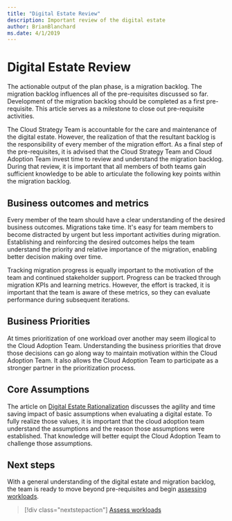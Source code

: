 ```yaml
---
title: "Digital Estate Review"
description: Important review of the digital estate
author: BrianBlanchard
ms.date: 4/1/2019
---
```


# Digital Estate Review

The actionable output of the plan phase, is a migration backlog. The migration backlog influences all of the pre-requisites discussed so far. Development of the migration backlog should be completed as a first pre-requisite. This article serves as a milestone to close out pre-requisite activities.

The Cloud Strategy Team is accountable for the care and maintenance of the digital estate. However, the realization of that the resultant backlog is the responsibility of every member of the migration effort. As a final step of the pre-requisites, it is advised that the Cloud Strategy Team and Cloud Adoption Team invest time to review and understand the migration backlog. During that review, it is important that all members of both teams gain sufficient knowledge to be able to articulate the following key points within the migration backlog.

## Business outcomes and metrics

Every member of the team should have a clear understanding of the desired business outcomes. Migrations take time. It's easy for team members to become distracted by urgent but less important activities during migration. Establishing and reinforcing the desired outcomes helps the team understand the priority and relative importance of the migration, enabling better decision making over time.

Tracking migration progress is equally important to the motivation of the team and continued stakeholder support. Progress can be tracked through migration KPIs and learning metrics. However, the effort is tracked, it is important that the team is aware of these metrics, so they can evaluate performance during subsequent iterations.

## Business Priorities

At times prioritization of one workload over another may seem illogical to the Cloud Adoption Team. Understanding the business priorities that drove those decisions can go along way to maintain motivation within the Cloud Adoption Team. It also allows the Cloud Adoption Team to participate as a stronger partner in the prioritization process.

## Core Assumptions

The article on [Digital Estate Rationalization](../../../digital-estate/rationalize.md) discusses the agility and time saving impact of basic assumptions when evaluating a digital estate. To fully realize those values, it is important that the cloud adoption team understand the assumptions and the reason those assumptions were established. That knowledge will better equipt the Cloud Adoption Team to challenge those assumptions.

## Next steps

With a general understanding of the digital estate and migration backlog, the team is ready to move beyond pre-requisites and begin [assessing workloads](../assess/index.md).

> [!div class="nextstepaction"]
> [Assess workloads](../assess/index.md)